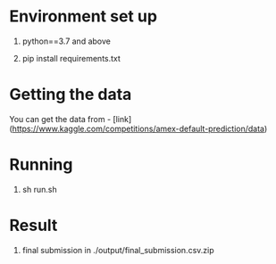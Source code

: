# Environment set up

1. python==3.7 and above

2. pip install requirements.txt

# Getting the data
You can get the data from - [link] (https://www.kaggle.com/competitions/amex-default-prediction/data)

# Running

1. sh run.sh

# Result

1. final submission in ./output/final_submission.csv.zip

